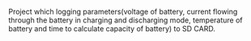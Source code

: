 Project which logging parameters(voltage of battery, current flowing through the battery in charging and discharging mode, temperature of battery and time to calculate capacity of battery) to SD CARD.
